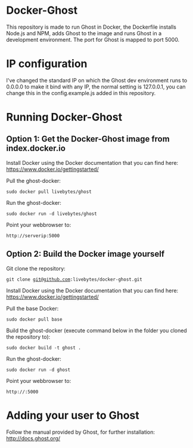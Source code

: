 # Docker-Ghost
This repository is made to run Ghost in Docker, the Dockerfile installs Node.js and NPM, adds Ghost to the image and runs Ghost in a development environment. The port for Ghost is mapped to port 5000.

# IP configuration
I've changed the standard IP on which the Ghost dev environment runs to 0.0.0.0 to make it bind with any IP, the normal setting is 127.0.0.1, you can change this in the config.example.js added in this repository.

# Running Docker-Ghost

## Option 1: Get the Docker-Ghost image from index.docker.io
Install Docker using the Docker documentation that you can find here: https://www.docker.io/gettingstarted/

Pull the ghost-docker:

<code>sudo docker pull livebytes/ghost</code>

Run the ghost-docker:

<code>sudo docker run -d livebytes/ghost</code>

Point your webbrowser to:

<code>http://serverip:5000</code>

## Option 2: Build the Docker image yourself
Git clone the repository: 

<code>git clone git@github.com:livebytes/docker-ghost.git</code>

Install Docker using the Docker documentation that you can find here: https://www.docker.io/gettingstarted/

Pull the base Docker:

<code>sudo docker pull base</code>

Build the ghost-docker (execute command below in the folder you cloned the repository to):

<code>sudo docker build -t ghost .</code>

Run the ghost-docker:

<code>sudo docker run -d ghost</code>

Point your webbrowser to:

<code>http://<serverip>:5000</code>

# Adding your user to Ghost
Follow the manual provided by Ghost, for further installation: http://docs.ghost.org/
